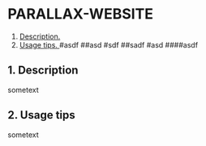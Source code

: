 # PARALLAX-WEBSITE

1. [ Description. ](#desc)
2. [ Usage tips. ](#usage)
#asdf
##asd
#sdf
##sadf
#asd
####asdf
<a name="desc"></a>
## 1. Description

sometext

<a name="usage"></a>
## 2. Usage tips

sometext
